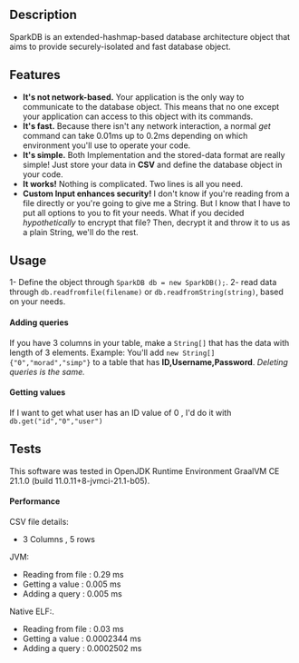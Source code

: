## Description
SparkDB is an extended-hashmap-based database architecture object that aims to provide securely-isolated and fast database object.

## Features
* **It's not network-based.**
Your application is the only way to communicate to the database object. This means that no one except your application can access to this object with its commands.
* **It's fast.**
Because there isn't any network interaction, a normal *get* command can take 0.01ms up to 0.2ms depending on which environment you'll use to operate your code.
* **It's simple.**
Both Implementation and the stored-data format are really simple! Just store your data in **CSV** and define the database object in your code.
* **It works!**
Nothing is complicated. Two lines is all you need.
* **Custom Input enhances security!**
I don't know if you're reading from a file directly or you're going to give me a String. But I know that I have to put all options to you to fit your needs.
What if you decided *hypothetically* to encrypt that file? Then, decrypt it and throw it to us as a plain String, we'll do the rest.


## Usage
1- Define the object through `SparkDB db = new SparkDB();`.
2- read data through `db.readfromfile(filename)` or `db.readfromString(string)`, based on your needs.
#### Adding queries
If you have 3 columns in your table, make a `String[]` that has the data with length of 3 elements.
Example: You'll add `new String[] {"0","morad","simp"}` to a table that has **ID,Username,Password**. *Deleting queries is the same.*
#### Getting values
If I want to get what user has an ID value of 0 , I'd do it with `db.get("id","0","user")`

## Tests
This software was tested in OpenJDK Runtime Environment GraalVM CE 21.1.0 (build 11.0.11+8-jvmci-21.1-b05).
#### Performance
CSV file details:
* 3 Columns , 5 rows

JVM:
* Reading from file : 0.29 ms
* Getting a value : 0.005 ms
* Adding a query : 0.005 ms

Native ELF:.
* Reading from file : 0.03 ms
* Getting a value : 0.0002344 ms
* Adding a query : 0.0002502 ms
